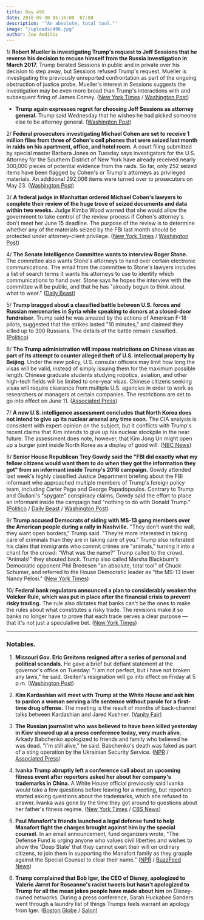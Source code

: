 ```yaml
---
title: Day 496
date: 2018-05-30 05:16:00 -07:00
description: '"An absolute, total tool."'
image: "/uploads/496.jpg"
author: Joe Amditis
---
```


1/ **Robert Mueller is investigating Trump's request to Jeff Sessions that he reverse his decision to recuse himself from the Russia investigation in March 2017.** Trump berated Sessions in public and in private over his decision to step away, but Sessions refused Trump's request. Mueller is investigating the previously unreported confrontation as part of the ongoing obstruction of justice probe. Mueller's interest in Sessions suggests the investigation may be even more broad than Trump's interactions with and subsequent firing of James Comey. ([New York Times](https://www.nytimes.com/2018/05/29/us/politics/trump-sessions-obstruction.html) / [Washington Post](https://www.washingtonpost.com/news/the-fix/wp/2018/05/30/the-trump-obstruction-of-justice-probe-is-bigger-than-we-realized/))

* **Trump again expresses regret for choosing Jeff Sessions as attorney general.** Trump said Wednesday that he wishes he had picked someone else to be attorney general. ([Washington Post](https://www.washingtonpost.com/politics/trump-again-expresses-regret-for-choosing-jeff-sessions-as-attorney-general/2018/05/30/7a45a28c-63f0-11e8-99d2-0d678ec08c2f_story.html?utm_term=.0647b68efb47))

2/ **Federal prosecutors investigating Michael Cohen are set to receive 1 million files from three of Cohen's cell phones that were seized last month in raids on his apartment, office, and hotel room.** A court filing submitted by special master Barbara Jones on Tuesday says investigators for the U.S. Attorney for the Southern District of New York have already received nearly 300,000 pieces of potential evidence from the raids. So far, only 252 seized items have been flagged by Cohen's or Trump's attorneys as privileged materials. An additional 292,006 items were turned over to prosecutors on May 23. ([Washington Post](https://www.washingtonpost.com/politics/federal-prosecutors-poised-to-get-more-than-1-million-files-seized-from-michael-cohens-phones/2018/05/29/ff407104-63b1-11e8-99d2-0d678ec08c2f_story.html?utm_term=.5f5c785e46d5))

3/ **A federal judge in Manhattan ordered Michael Cohen's lawyers to complete their review of the huge trove of seized documents and data within two weeks.** Judge Kimba Wood warned that she would allow the government to take control of the review process if Cohen's attorney's don't meet her June 15 deadline. The purpose of the review is to determine whether any of the materials seized by the FBI last month should be protected under attorney-client privilege. ([New York Times](https://www.nytimes.com/2018/05/30/nyregion/trump-michael-cohen-stormy-daniels.html) / [Washington Post](https://www.washingtonpost.com/politics/federal-prosecutors-poised-to-get-more-than-1-million-files-seized-from-michael-cohens-phones/2018/05/29/ff407104-63b1-11e8-99d2-0d678ec08c2f_story.html?utm_term=.1ea311c96aca))

4/ **The Senate Intelligence Committee wants to interview Roger Stone.** The committee also wants Stone's attorneys to hand over certain electronic communications. The email from the committee to Stone's lawyers includes a list of search terms it wants his attorneys to use to identify which communications to hand over. Stone says he hopes the interview with the committee will be public, and that he has "already begun to think about what to wear." ([Daily Beast](https://www.thedailybeast.com/senate-intelligence-committee-now-wants-to-grill-roger-stone))

5/ **Trump bragged about a classified battle between U.S. forces and Russian mercenaries in Syria while speaking to donors at a closed-door fundraiser**. Trump said he was amazed by the actions of American F-18 pilots, suggested that the strikes lasted "10 minutes," and claimed they killed up to 300 Russians. The details of the battle remain classified. ([Politico](https://www.politico.com/story/2018/05/29/trump-bragged-about-classified-syria-skirmish-at-fundraiser-611599))

6/ **The Trump administration will impose restrictions on Chinese visas as part of its attempt to counter alleged theft of U.S. intellectual property by Beijing**. Under the new policy, U.S. consular officers may limit how long the visas will be valid, instead of simply issuing them for the maximum possible length. Chinese graduate students studying robotics, aviation, and other high-tech fields will be limited to one-year visas. Chinese citizens seeking visas will require clearance from multiple U.S. agencies in order to work as researchers or managers at certain companies. The restrictions are set to go into effect on June 11. ([Associated Press](https://apnews.com/82a98fecee074bfb83731760bfbce515))

7/ **A new U.S. intelligence assessment concludes that North Korea does not intend to give up its nuclear arsenal any time soon.** The CIA analysis is consistent with expert opinion on the  subject, but it conflicts with Trump's recent claims that Kim intends to give up his nuclear stockpile in the near future. The assessment does note, however, that Kim Jong Un might open up a burger joint inside North Korea as a display of good will. ([NBC News](https://www.nbcnews.com/news/north-korea/cia-report-says-north-korea-won-t-denuclearize-might-open-n878201))

8/ **Senior House Republican Trey Gowdy said the "FBI did exactly what my fellow citizens would want them to do when they got the information they got" from an informant inside Trump's 2016 campaign.** Gowdy attended last week's highly classified Justice Department briefing about the FBI informant who approached multiple members of Trump's foreign policy team, including Carter Page and George Papadopoulos. Contrary to Trump and Giuliani's "spygate" conspiracy claims, Gowdy said the effort to place an informant inside the campaign had "nothing to do with Donald Trump." ([Politico](https://www.politico.com/story/2018/05/29/gowdy-fbi-informant-spygate-trump-611600) / [Daily Beast](https://www.thedailybeast.com/trey-gowdy-fbis-use-of-informant-for-trump-campaign-was-appropriate) / [Washington Post](https://www.washingtonpost.com/news/the-fix/wp/2018/05/30/trey-gowdys-total-rebuke-of-trumps-spying-narrative-and-the-pattern-it-fits/))

9/ **Trump accused Democrats of siding with MS-13 gang members over the American people during a rally in Nashville.** "They don’t want the wall, they want open borders," Trump said. "They’re more interested in taking care of criminals than they are in taking care of you." Trump also reiterated his claim that immigrants who commit crimes are "animals," turning it into a chant for the crowd: “What was the name?” Trump called to the crowd. “Animals!” they shouted back. Trump also called Marsha Blackburn's Democratic opponent Phil Bredesen "an absolute, total tool" of Chuck Schumer, and referred to the House Democratic leader as "the MS-13 lover Nancy Pelosi." ([New York Times](https://www.nytimes.com/2018/05/29/us/politics/trump-rally-nashville-ms-13.html))

10/ **Federal bank regulators announced a plan to considerably weaken the Volcker Rule, which was put in place after the financial crisis to prevent risky trading.** The rule also dictates that banks can't be the ones to make the rules about what constitutes a risky trade. The revisions make it so banks no longer have to prove that each trade serves a clear purpose — that it's not just a speculative bet. ([New York Times](https://www.nytimes.com/2018/05/30/business/volcker-rule-banks-federal-reserve.html))

---

### Notables.

1. **Missouri Gov. Eric Greitens resigned after a series of personal and political scandals.** He gave a brief but defiant statement at the governor's office on Tuesday: "I am not perfect, but I have not broken any laws," he said. Greiten's resignation will go into effect on Friday at 5 p.m. ([Washington Post](https://www.washingtonpost.com/powerpost/embattled-missouri-gov-eric-greitens-says-he-will-resign/2018/05/29/5dc13386-6384-11e8-a69c-b944de66d9e7_story.html?utm_term=.b55a9ac66f6a))

2. **Kim Kardashian will meet with Trump at the White House and ask him to pardon a woman serving a life sentence without parole for a first-time drug offense.** The meeting is the result of months of back-channel talks between Kardashian and Jared Kushner. ([Vanity Fair](https://www.vanityfair.com/news/2018/05/keeping-up-with-the-kushners-kim-kardashian-white-house-visit-prison-reform))

3. **The Russian journalist who was believed to have been killed yesterday in Kiev showed up at a press conference today, very much alive.**  Arkady Babchenko apologized to friends and family who believed he was dead. "I'm still alive," he said. Babchenko's death was faked as part of a sting operation by the Ukrainian Security Service. ([NPR](https://www.npr.org/sections/thetwo-way/2018/05/30/615461151/russian-journalist-said-to-be-killed-shows-up-at-news-conference-very-much-alive) / [Associated Press](https://apnews.com/c0c4789d139e4465a601c8195266068d))

4. **Ivanka Trump abruptly left a conference call about an upcoming fitness event after reporters asked her about her company's trademarks in China.** A White House official previously said Ivanka would take a few questions before leaving for a meeting, but reporters started asking questions about the trademarks, which she refused to answer. Ivanka was gone by the time they got around to questions about her father's fitness regime. ([New York Times](https://www.nytimes.com/2018/05/30/us/politics/ivanka-trump-china-trademarks.html) / [CBS News](https://www.cbsnews.com/news/ivanka-trump-exits-white-house-media-call-after-questions-on-chinese-trademarks-2018-05-29/))

5. **Paul Manafort's friends launched a legal defense fund to help Manafort fight the charges brought against him by the special counsel.** In an email announcement, fund organizers wrote, "The Defense Fund is urging anyone who values civil liberties and wishes to show the 'Deep State' that they cannot exert their will on ordinary citizens, to join them in supporting the Manafort family as they grapple against the Special Counsel to clear their name." ([NPR](https://twitter.com/johnson_carrie/status/1001832509338943488) / [BuzzFeed News](https://www.buzzfeed.com/zoetillman/paul-manforts-friends-have-launched-a-legal-defense-fund?utm_term=.jorK9PwL0w#.qnBJjQ2032))

6. **Trump complained that Bob Iger, the CEO of Disney, apologized to Valerie Jarret for Roseanne's racist tweets but hasn't apologized to Trump for all the mean jokes people have made about him** on Disney-owned networks. During a press conference, Sarah Huckabee Sanders went through a laundry list of things Trumps feels warrant an apology from Iger. ([Boston Globe](https://www.bostonglobe.com/news/politics/2018/05/30/here-how-sarah-sanders-defended-trump-slamming-abc-after-roseanne-barr-tweet/vEeg9WtD7bGsFLu4rNooCN/story.html) / [Salon](https://www.salon.com/2018/05/30/sarah-huckabee-sanders-demands-abc-apologize-to-president-trump-for-4-jokes/))